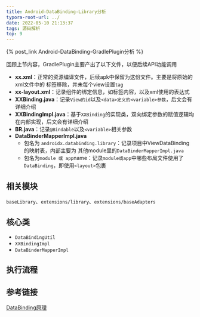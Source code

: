 ```yaml
---
title: Android-DataBinding-Library分析
typora-root-url: ../
date: 2022-05-10 21:13:37
tags: 源码解析
top: 9
---
```




{% post_link Android-DataBinding-GradlePlugin分析 %}

回顾上节内容，GradlePlugin主要产出了以下文件，以便后续API功能调用

- **xx.xml**：正常的资源编译文件，后续apk中保留为这份文件。主要是将原始的xml文件中的 <layout> <data>标签移除，并未每个view设置`tag`
- **xx-layout.xml**：记录组件的绑定信息，如<data>标签内容，以及xml使用的表达式
- **XXBinding.java**：记录`View的id`以及`<data>定义的<variable>参数`，后文会有详细介绍
- **XXBindingImpl.java**：基于`XXBinding`的实现类，双向绑定参数的赋值逻辑均在内部实现，后文会有详细介绍
- **BR.java**：记录`@Bindable`以及`<variable>`相关参数
- **DataBinderMapperImpl.java**
  - 包名为 `androidx.databinding.library`：记录项目中ViewDataBinding的映射表，内部主要为 其他module里的`DataBinderMapperImpl.java`
  - 包名为`module 或 app`name：记录`module或app`中哪些布局文件使用了`DataBinding`，即使用`<layout>`包裹

## 相关模块

`baseLibrary`、`extensions/library`、`extensions/baseAdapters`

## 核心类

- `DataBindingUtil`
- `XXBindingImpl`
- `DataBinderMapperImpl`


## 执行流程

## 参考链接
[DataBinding原理](https://mdnice.com/writing/518996ef89c5413fb26025054edd9e6c)